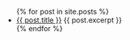 <ul>
  {% for post in site.posts %}
    <li>
      <a href="{{ site.baseurl }}{{ post.url }}">{{ post.title }}</a>
      {{ post.excerpt }}
    </li>
  {% endfor %}
</ul>
